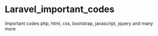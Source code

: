 # Laravel_important_codes
Important codes php, html, css, bootstrap, javascript, jquery and many more
